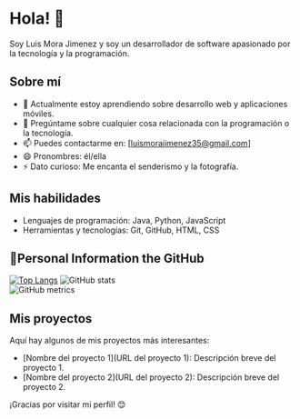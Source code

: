 # Hola! 👋

Soy Luis Mora Jimenez y soy un desarrollador de software apasionado por la tecnología y la programación.

## Sobre mí

- 🌱 Actualmente estoy aprendiendo sobre desarrollo web y aplicaciones móviles.
- 💬 Pregúntame sobre cualquier cosa relacionada con la programación o la tecnología.
- 📫 Puedes contactarme en: [luismorajimenez35@gmail.com]
- 😄 Pronombres: él/ella
- ⚡ Dato curioso: Me encanta el senderismo y la fotografía.

## Mis habilidades

- Lenguajes de programación: Java, Python, JavaScript
- Herramientas y tecnologías: Git, GitHub, HTML, CSS

## 🔋Personal Information the GitHub
[![Top Langs](https://github-readme-stats.vercel.app/api/top-langs/?username=LuisJimenez35)](https://github.com/anuraghazra/github-readme-stats)
![GitHub stats](https://github-readme-stats.vercel.app/api?username=LuisJimenez35&show_icons=true&count_private=true)  
![GitHub metrics](https://metrics.lecoq.io/LuisJimenez35)

## Mis proyectos

Aquí hay algunos de mis proyectos más interesantes:

- [Nombre del proyecto 1](URL del proyecto 1): Descripción breve del proyecto 1.
- [Nombre del proyecto 2](URL del proyecto 2): Descripción breve del proyecto 2.

¡Gracias por visitar mi perfil! 😊
